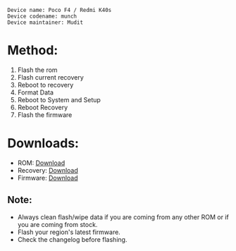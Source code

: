 ```
Device name: Poco F4 / Redmi K40s
Device codename: munch
Device maintainer: Mudit
```

# Method:

1. Flash the rom
2. Flash current recovery
3. Reboot to recovery
4. Format Data
5. Reboot to System and Setup
6. Reboot Recovery
7. Flash the firmware

# Downloads:

* ROM: [Download](https://sourceforge.net/projects/pixelstar/files/munch/Releases/)
* Recovery: [Download](https://orangefox.download/device/munch)
* Firmware: [Download](https://xiaomifirmwareupdater.com/firmware/munch/)

## Note:

* Always clean flash/wipe data if you are coming from any other ROM or if you are coming from stock.
* Flash your region's latest firmware.
* Check the changelog before flashing.

